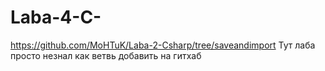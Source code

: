 # Laba-4-C-
https://github.com/MoHTuK/Laba-2-Csharp/tree/saveandimport
Тут лаба просто незнал как ветвь добавить на гитхаб
